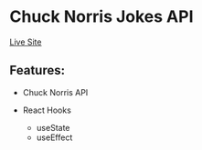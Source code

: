 # Chuck Norris Jokes API

[Live Site](https://apcurran-chuck-hooks.netlify.app/)

## Features: 

* Chuck Norris API

* React Hooks
    * useState
    * useEffect